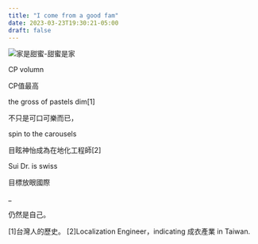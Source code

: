 ```yaml
---
title: "I come from a good fam"
date: 2023-03-23T19:30:21-05:00
draft: false
---
```


![家是甜蜜-甜蜜是家](../img/P_20230324_090807.jpg "memories")

CP volumn 

CP值最高

the gross of pastels dim[1]

不只是可口可樂而已，

spin to the carousels

目眩神怡成為在地化工程師[2]

Sui Dr. is swiss

目標放眼國際

_

仍然是自己。


[1]台灣人的歷史。
[2]Localization Engineer，indicating 成衣產業 in Taiwan.
